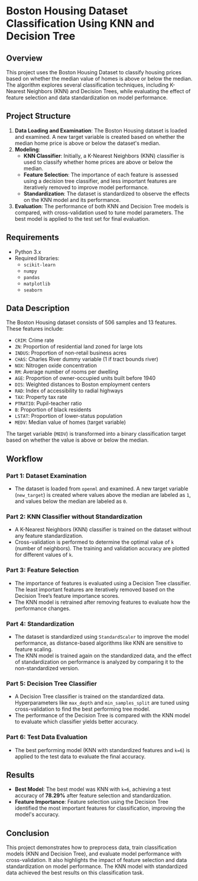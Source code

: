 # Boston Housing Dataset Classification Using KNN and Decision Tree

## Overview
This project uses the Boston Housing Dataset to classify housing prices based on whether the median value of homes is above or below the median. The algorithm explores several classification techniques, including K-Nearest Neighbors (KNN) and Decision Trees, while evaluating the effect of feature selection and data standardization on model performance.

## Project Structure
1. **Data Loading and Examination**: The Boston Housing dataset is loaded and examined. A new target variable is created based on whether the median home price is above or below the dataset's median.
2. **Modeling**:
   - **KNN Classifier**: Initially, a K-Nearest Neighbors (KNN) classifier is used to classify whether home prices are above or below the median.
   - **Feature Selection**: The importance of each feature is assessed using a decision tree classifier, and less important features are iteratively removed to improve model performance.
   - **Standardization**: The dataset is standardized to observe the effects on the KNN model and its performance.
3. **Evaluation**: The performance of both KNN and Decision Tree models is compared, with cross-validation used to tune model parameters. The best model is applied to the test set for final evaluation.

## Requirements
- Python 3.x
- Required libraries:
  - `scikit-learn`
  - `numpy`
  - `pandas`
  - `matplotlib`
  - `seaborn`

## Data Description
The Boston Housing dataset consists of 506 samples and 13 features. These features include:
- `CRIM`: Crime rate
- `ZN`: Proportion of residential land zoned for large lots
- `INDUS`: Proportion of non-retail business acres
- `CHAS`: Charles River dummy variable (1 if tract bounds river)
- `NOX`: Nitrogen oxide concentration
- `RM`: Average number of rooms per dwelling
- `AGE`: Proportion of owner-occupied units built before 1940
- `DIS`: Weighted distances to Boston employment centers
- `RAD`: Index of accessibility to radial highways
- `TAX`: Property tax rate
- `PTRATIO`: Pupil-teacher ratio
- `B`: Proportion of black residents
- `LSTAT`: Proportion of lower-status population
- `MEDV`: Median value of homes (target variable)

The target variable (`MEDV`) is transformed into a binary classification target based on whether the value is above or below the median.

## Workflow

### Part 1: Dataset Examination
- The dataset is loaded from `openml` and examined. A new target variable (`new_target`) is created where values above the median are labeled as `1`, and values below the median are labeled as `0`.

### Part 2: KNN Classifier without Standardization
- A K-Nearest Neighbors (KNN) classifier is trained on the dataset without any feature standardization.
- Cross-validation is performed to determine the optimal value of `k` (number of neighbors). The training and validation accuracy are plotted for different values of `k`.

### Part 3: Feature Selection
- The importance of features is evaluated using a Decision Tree classifier. The least important features are iteratively removed based on the Decision Tree’s feature importance scores.
- The KNN model is retrained after removing features to evaluate how the performance changes.

### Part 4: Standardization
- The dataset is standardized using `StandardScaler` to improve the model performance, as distance-based algorithms like KNN are sensitive to feature scaling.
- The KNN model is trained again on the standardized data, and the effect of standardization on performance is analyzed by comparing it to the non-standardized version.

### Part 5: Decision Tree Classifier
- A Decision Tree classifier is trained on the standardized data. Hyperparameters like `max_depth` and `min_samples_split` are tuned using cross-validation to find the best performing tree model.
- The performance of the Decision Tree is compared with the KNN model to evaluate which classifier yields better accuracy.

### Part 6: Test Data Evaluation
- The best performing model (KNN with standardized features and `k=6`) is applied to the test data to evaluate the final accuracy.

## Results
- **Best Model**: The best model was KNN with `k=6`, achieving a test accuracy of **78.29%** after feature selection and standardization.
- **Feature Importance**: Feature selection using the Decision Tree identified the most important features for classification, improving the model's accuracy.

## Conclusion
This project demonstrates how to preprocess data, train classification models (KNN and Decision Tree), and evaluate model performance with cross-validation. It also highlights the impact of feature selection and data standardization on model performance. The KNN model with standardized data achieved the best results on this classification task.
